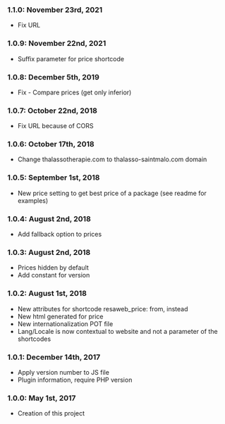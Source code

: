 ### 1.1.0: November 23rd, 2021 
* Fix URL

### 1.0.9: November 22nd, 2021
* Suffix parameter for price shortcode

### 1.0.8: December 5th, 2019
* Fix - Compare prices (get only inferior)

### 1.0.7: October 22nd, 2018
* Fix URL because of CORS

### 1.0.6: October 17th, 2018
* Change thalassotherapie.com to thalasso-saintmalo.com domain

### 1.0.5: September 1st, 2018
* New price setting to get best price of a package (see readme for examples)

### 1.0.4: August 2nd, 2018
* Add fallback option to prices

### 1.0.3: August 2nd, 2018
* Prices hidden by default
* Add constant for version

### 1.0.2: August 1st, 2018
* New attributes for shortcode resaweb_price: from, instead
* New html generated for price
* New internationalization POT file
* Lang/Locale is now contextual to website and not a parameter of the shortcodes

### 1.0.1: December 14th, 2017
* Apply version number to JS file
* Plugin information, require PHP version

### 1.0.0: May 1st, 2017
* Creation of this project